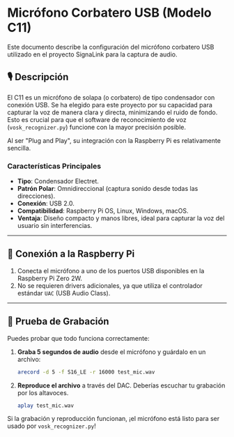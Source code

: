 # Micrófono Corbatero USB (Modelo C11)

Este documento describe la configuración del micrófono corbatero USB utilizado en el proyecto SignaLink para la captura de audio.

## 🎙️ Descripción

El C11 es un micrófono de solapa (o corbatero) de tipo condensador con conexión USB. Se ha elegido para este proyecto por su capacidad para capturar la voz de manera clara y directa, minimizando el ruido de fondo. Esto es crucial para que el software de reconocimiento de voz (`vosk_recognizer.py`) funcione con la mayor precisión posible.

Al ser "Plug and Play", su integración con la Raspberry Pi es relativamente sencilla.

### Características Principales

- **Tipo**: Condensador Electret.
- **Patrón Polar**: Omnidireccional (captura sonido desde todas las direcciones).
- **Conexión**: USB 2.0.
- **Compatibilidad**: Raspberry Pi OS, Linux, Windows, macOS.
- **Ventaja**: Diseño compacto y manos libres, ideal para capturar la voz del usuario sin interferencias.

---

## 🔌 Conexión a la Raspberry Pi

1.  Conecta el micrófono a uno de los puertos USB disponibles en la Raspberry Pi Zero 2W.
2.  No se requieren drivers adicionales, ya que utiliza el controlador estándar `UAC` (USB Audio Class).

---

## 🧪 Prueba de Grabación

Puedes probar que todo funciona correctamente:

1.  **Graba 5 segundos de audio** desde el micrófono y guárdalo en un archivo:
    ```bash
    arecord -d 5 -f S16_LE -r 16000 test_mic.wav
    ```
2.  **Reproduce el archivo** a través del DAC. Deberías escuchar tu grabación por los altavoces.
    ```bash
    aplay test_mic.wav
    ```

Si la grabación y reproducción funcionan, ¡el micrófono está listo para ser usado por `vosk_recognizer.py`!
